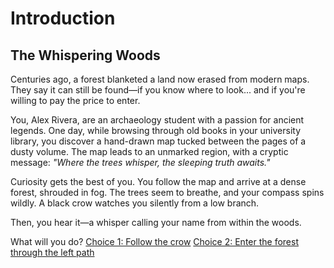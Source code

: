 # Introduction

## The Whispering Woods

Centuries ago, a forest blanketed a land now erased from modern maps. They say it can still be found—if you know where to look... and if you're willing to pay the price to enter.

You, Alex Rivera, are an archaeology student with a passion for ancient legends. One day, while browsing through old books in your university library, you discover a hand-drawn map tucked between the pages of a dusty volume. The map leads to an unmarked region, with a cryptic message: *"Where the trees whisper, the sleeping truth awaits."*

Curiosity gets the best of you. You follow the map and arrive at a dense forest, shrouded in fog. The trees seem to breathe, and your compass spins wildly. A black crow watches you silently from a low branch.

Then, you hear it—a whisper calling your name from within the woods.

What will you do?
[Choice 1: Follow the crow](./choice1.md)
[Choice 2: Enter the forest through the left path](./choice2.md)
